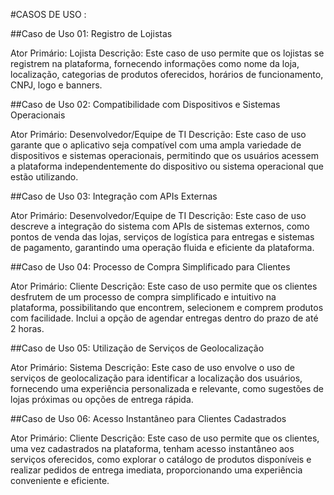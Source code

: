#CASOS DE USO :



##Caso de Uso 01: Registro de Lojistas

Ator Primário: Lojista
Descrição: Este caso de uso permite que os lojistas se registrem na plataforma, fornecendo informações como nome da loja, localização, categorias de produtos oferecidos, horários de funcionamento, CNPJ, logo e banners.

##Caso de Uso 02: Compatibilidade com Dispositivos e Sistemas Operacionais

Ator Primário: Desenvolvedor/Equipe de TI
Descrição: Este caso de uso garante que o aplicativo seja compatível com uma ampla variedade de dispositivos e sistemas operacionais, permitindo que os usuários acessem a plataforma independentemente do dispositivo ou sistema operacional que estão utilizando.

##Caso de Uso 03: Integração com APIs Externas

Ator Primário: Desenvolvedor/Equipe de TI
Descrição: Este caso de uso descreve a integração do sistema com APIs de sistemas externos, como pontos de venda das lojas, serviços de logística para entregas e sistemas de pagamento, garantindo uma operação fluida e eficiente da plataforma.

##Caso de Uso 04: Processo de Compra Simplificado para Clientes

Ator Primário: Cliente
Descrição: Este caso de uso permite que os clientes desfrutem de um processo de compra simplificado e intuitivo na plataforma, possibilitando que encontrem, selecionem e comprem produtos com facilidade. Inclui a opção de agendar entregas dentro do prazo de até 2 horas.

##Caso de Uso 05: Utilização de Serviços de Geolocalização

Ator Primário: Sistema
Descrição: Este caso de uso envolve o uso de serviços de geolocalização para identificar a localização dos usuários, fornecendo uma experiência personalizada e relevante, como sugestões de lojas próximas ou opções de entrega rápida.

##Caso de Uso 06: Acesso Instantâneo para Clientes Cadastrados

Ator Primário: Cliente
Descrição: Este caso de uso permite que os clientes, uma vez cadastrados na plataforma, tenham acesso instantâneo aos serviços oferecidos, como explorar o catálogo de produtos disponíveis e realizar pedidos de entrega imediata, proporcionando uma experiência conveniente e eficiente.
